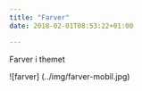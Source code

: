 ```yaml
---
title: "Farver"
date: 2018-02-01T08:53:22+01:00

---
```

Farver i themet


![farver] (../img/farver-mobil.jpg)
